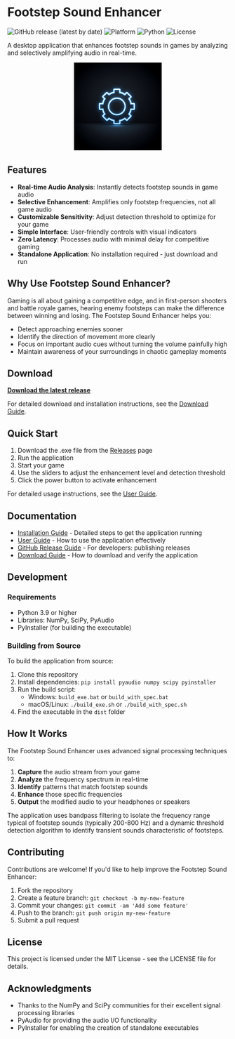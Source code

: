 # Footstep Sound Enhancer

![GitHub release (latest by date)](https://img.shields.io/github/v/release/moondin/footstep-sound-enhancer)
![Platform](https://img.shields.io/badge/platform-Windows-blue)
![Python](https://img.shields.io/badge/python-3.9+-blue)
![License](https://img.shields.io/badge/license-MIT-green)

A desktop application that enhances footstep sounds in games by analyzing and selectively amplifying audio in real-time.

<p align="center">
  <img src="generated-icon.png" alt="Footstep Sound Enhancer Logo" width="200"/>
</p>

## Features

- **Real-time Audio Analysis**: Instantly detects footstep sounds in game audio
- **Selective Enhancement**: Amplifies only footstep frequencies, not all game audio
- **Customizable Sensitivity**: Adjust detection threshold to optimize for your game
- **Simple Interface**: User-friendly controls with visual indicators
- **Zero Latency**: Processes audio with minimal delay for competitive gaming
- **Standalone Application**: No installation required - just download and run

## Why Use Footstep Sound Enhancer?

Gaming is all about gaining a competitive edge, and in first-person shooters and battle royale games, hearing enemy footsteps can make the difference between winning and losing. The Footstep Sound Enhancer helps you:

- Detect approaching enemies sooner
- Identify the direction of movement more clearly
- Focus on important audio cues without turning the volume painfully high
- Maintain awareness of your surroundings in chaotic gameplay moments

## Download

**[Download the latest release](https://github.com/moondin/footstep-sound-enhancer/releases/latest)**

For detailed download and installation instructions, see the [Download Guide](DOWNLOAD.md).

## Quick Start

1. Download the .exe file from the [Releases](https://github.com/moondin/footstep-sound-enhancer/releases) page
2. Run the application
3. Start your game
4. Use the sliders to adjust the enhancement level and detection threshold
5. Click the power button to activate enhancement

For detailed usage instructions, see the [User Guide](USER_GUIDE.md).

## Documentation

- [Installation Guide](INSTALLATION.md) - Detailed steps to get the application running
- [User Guide](USER_GUIDE.md) - How to use the application effectively
- [GitHub Release Guide](GITHUB_RELEASE_GUIDE.md) - For developers: publishing releases
- [Download Guide](DOWNLOAD.md) - How to download and verify the application

## Development

### Requirements

- Python 3.9 or higher
- Libraries: NumPy, SciPy, PyAudio
- PyInstaller (for building the executable)

### Building from Source

To build the application from source:

1. Clone this repository
2. Install dependencies: `pip install pyaudio numpy scipy pyinstaller`
3. Run the build script:
   - Windows: `build_exe.bat` or `build_with_spec.bat`
   - macOS/Linux: `./build_exe.sh` or `./build_with_spec.sh`
4. Find the executable in the `dist` folder

## How It Works

The Footstep Sound Enhancer uses advanced signal processing techniques to:

1. **Capture** the audio stream from your game
2. **Analyze** the frequency spectrum in real-time
3. **Identify** patterns that match footstep sounds
4. **Enhance** those specific frequencies
5. **Output** the modified audio to your headphones or speakers

The application uses bandpass filtering to isolate the frequency range typical of footstep sounds (typically 200-800 Hz) and a dynamic threshold detection algorithm to identify transient sounds characteristic of footsteps.

## Contributing

Contributions are welcome! If you'd like to help improve the Footstep Sound Enhancer:

1. Fork the repository
2. Create a feature branch: `git checkout -b my-new-feature`
3. Commit your changes: `git commit -am 'Add some feature'`
4. Push to the branch: `git push origin my-new-feature`
5. Submit a pull request

## License

This project is licensed under the MIT License - see the LICENSE file for details.

## Acknowledgments

- Thanks to the NumPy and SciPy communities for their excellent signal processing libraries
- PyAudio for providing the audio I/O functionality
- PyInstaller for enabling the creation of standalone executables